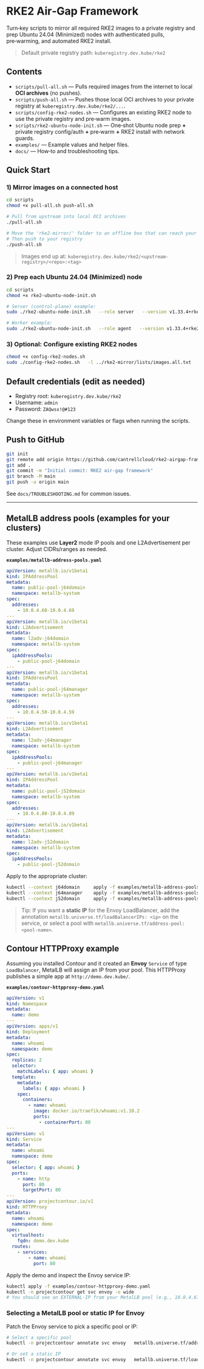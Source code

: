 
# RKE2 Air‑Gap Framework

Turn‑key scripts to mirror all required RKE2 images to a private registry and prep Ubuntu 24.04 (Minimized) nodes with authenticated pulls, pre‑warming, and automated RKE2 install.

> Default private registry path: `kuberegistry.dev.kube/rke2`

## Contents

- `scripts/pull-all.sh` — Pulls required images from the internet to local **OCI archives** (no pushes).
- `scripts/push-all.sh` — Pushes those local OCI archives to your private registry at `kuberegistry.dev.kube/rke2/...`.
- `scripts/config-rke2-nodes.sh` — Configures an existing RKE2 node to use the private registry and pre‑warm images.
- `scripts/rke2-ubuntu-node-init.sh` — One‑shot Ubuntu node prep **+** private registry config/auth **+** pre‑warm **+** RKE2 install with network guards.
- `examples/` — Example values and helper files.
- `docs/` — How‑to and troubleshooting tips.

## Quick Start

### 1) Mirror images on a connected host

```bash
cd scripts
chmod +x pull-all.sh push-all.sh

# Pull from upstream into local OCI archives
./pull-all.sh

# Move the 'rke2-mirror/' folder to an offline box that can reach your registry
# Then push to your registry
./push-all.sh
```

> Images end up at: `kuberegistry.dev.kube/rke2/<upstream-registry>/<repo>:<tag>`

### 2) Prep each Ubuntu 24.04 (Minimized) node

```bash
cd scripts
chmod +x rke2-ubuntu-node-init.sh

# Server (control-plane) example:
sudo ./rke2-ubuntu-node-init.sh   --role server   --version v1.33.4+rke2r1   --images ../rke2-mirror/lists/images.all.txt   --ca ../examples/kuberegistry-ca.crt

# Worker example:
sudo ./rke2-ubuntu-node-init.sh   --role agent   --version v1.33.4+rke2r1   --images ../rke2-mirror/lists/images.all.txt   --ca ../examples/kuberegistry-ca.crt
```

### 3) Optional: Configure existing RKE2 nodes

```bash
chmod +x config-rke2-nodes.sh
sudo ./config-rke2-nodes.sh   -l ../rke2-mirror/lists/images.all.txt   -c ../examples/kuberegistry-ca.crt   --role server
```

## Default credentials (edit as needed)

- Registry root: `kuberegistry.dev.kube/rke2`
- Username: `admin`
- Password: `ZAQwsx!@#123`

Change these in environment variables or flags when running the scripts.

## Push to GitHub

```bash
git init
git remote add origin https://github.com/cantrellcloud/rke2-airgap-framework.git
git add .
git commit -m "Initial commit: RKE2 air-gap framework"
git branch -M main
git push -u origin main
```

See `docs/TROUBLESHOOTING.md` for common issues.


---

## MetalLB address pools (examples for your clusters)

These examples use **Layer2** mode IP pools and one L2Advertisement per cluster. Adjust CIDRs/ranges as needed.

**`examples/metallb-address-pools.yaml`**
```yaml
apiVersion: metallb.io/v1beta1
kind: IPAddressPool
metadata:
  name: public-pool-j64domain
  namespace: metallb-system
spec:
  addresses:
    - 10.0.4.60-10.0.4.69
---
apiVersion: metallb.io/v1beta1
kind: L2Advertisement
metadata:
  name: l2adv-j64domain
  namespace: metallb-system
spec:
  ipAddressPools:
    - public-pool-j64domain
---
apiVersion: metallb.io/v1beta1
kind: IPAddressPool
metadata:
  name: public-pool-j64manager
  namespace: metallb-system
spec:
  addresses:
    - 10.0.4.50-10.0.4.59
---
apiVersion: metallb.io/v1beta1
kind: L2Advertisement
metadata:
  name: l2adv-j64manager
  namespace: metallb-system
spec:
  ipAddressPools:
    - public-pool-j64manager
---
apiVersion: metallb.io/v1beta1
kind: IPAddressPool
metadata:
  name: public-pool-j52domain
  namespace: metallb-system
spec:
  addresses:
    - 10.0.4.80-10.0.4.89
---
apiVersion: metallb.io/v1beta1
kind: L2Advertisement
metadata:
  name: l2adv-j52domain
  namespace: metallb-system
spec:
  ipAddressPools:
    - public-pool-j52domain
```

Apply to the appropriate cluster:
```bash
kubectl --context j64domain     apply -f examples/metallb-address-pools.yaml
kubectl --context j64manager    apply -f examples/metallb-address-pools.yaml
kubectl --context j52domain     apply -f examples/metallb-address-pools.yaml
```

> Tip: If you want a **static IP** for the Envoy LoadBalancer, add the annotation `metallb.universe.tf/loadBalancerIPs: <ip>` on the service, or select a pool with `metallb.universe.tf/address-pool: <pool-name>`.

## Contour HTTPProxy example

Assuming you installed Contour and it created an **Envoy** `Service` of type `LoadBalancer`, MetalLB will assign an IP from your pool. This HTTPProxy publishes a simple app at `http://demo.dev.kube/`.

**`examples/contour-httpproxy-demo.yaml`**
```yaml
apiVersion: v1
kind: Namespace
metadata:
  name: demo
---
apiVersion: apps/v1
kind: Deployment
metadata:
  name: whoami
  namespace: demo
spec:
  replicas: 2
  selector:
    matchLabels: { app: whoami }
  template:
    metadata:
      labels: { app: whoami }
    spec:
      containers:
        - name: whoami
          image: docker.io/traefik/whoami:v1.10.2
          ports:
            - containerPort: 80
---
apiVersion: v1
kind: Service
metadata:
  name: whoami
  namespace: demo
spec:
  selector: { app: whoami }
  ports:
    - name: http
      port: 80
      targetPort: 80
---
apiVersion: projectcontour.io/v1
kind: HTTPProxy
metadata:
  name: whoami
  namespace: demo
spec:
  virtualhost:
    fqdn: demo.dev.kube
  routes:
    - services:
        - name: whoami
          port: 80
```

Apply the demo and inspect the Envoy service IP:
```bash
kubectl apply -f examples/contour-httpproxy-demo.yaml
kubectl -n projectcontour get svc envoy -o wide
# You should see an EXTERNAL-IP from your MetalLB pool (e.g., 10.0.4.61)
```

### Selecting a MetalLB pool or static IP for Envoy

Patch the Envoy service to pick a specific pool or IP:

```bash
# Select a specific pool
kubectl -n projectcontour annotate svc envoy   metallb.universe.tf/address-pool=public-pool-j64domain --overwrite

# Or set a static IP
kubectl -n projectcontour annotate svc envoy   metallb.universe.tf/loadBalancerIPs=10.0.4.61 --overwrite
```
